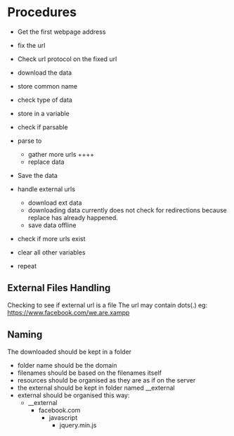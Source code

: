 # Procedures
- Get the first webpage address

- fix the url
- Check url protocol on the fixed url

- download the data
- store common name
- check type of data
- store in a variable

- check if parsable
- parse to
  - gather more urls ++++
  - replace data

- Save the data

- handle external urls
  - download ext data
   - downloading data currently does not check for redirections
     because replace has already happened.
  - save data offline

- check if more urls exist

- clear all other variables

- repeat

## External Files Handling
Checking to see if external url is a file
 The url may contain dots(.)
 eg: https://www.facebook.com/we.are.xampp

## Naming
The downloaded should be kept in a folder
 - folder name should be the domain
 - filenames should be based on the filenames itself
 - resources should be organised as they are as if on the server
 - the external should be kept in folder named __external
 - external should be organised this way:
   - __external
     - facebook.com
       - javascript
         - jquery.min.js
